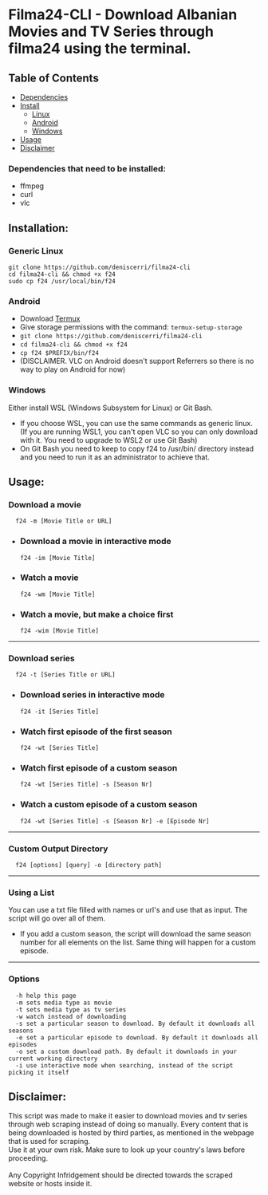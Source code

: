 # **Filma24-CLI** - Download Albanian Movies and TV Series through filma24 using the terminal.

## Table of Contents

- [Dependencies](#Dependencies)
- [Install](#Installation)
  - [Linux](#Linux)
  - [Android](#Android)
  - [Windows](#Windows)
- [Usage](#Usage)
- [Disclaimer](#Disclaimer)

### Dependencies that need to be installed: <a name="Dependencies"></a>

- ffmpeg
- curl
- vlc

## Installation: <a name="Installation"></a>

### Generic Linux <a name="Linux"></a>

`git clone https://github.com/deniscerri/filma24-cli` <br>
`cd filma24-cli && chmod +x f24`<br>
`sudo cp f24 /usr/local/bin/f24`

### Android <a name="Android"></a>

- Download [Termux](https://f-droid.org/en/packages/com.termux/) <br>
- Give storage permissions with the command: `termux-setup-storage` <br>
- `git clone https://github.com/deniscerri/filma24-cli` <br>
- `cd filma24-cli && chmod +x f24` <br>
- `cp f24 $PREFIX/bin/f24`
- (DISCLAIMER. VLC on Android doesn't support Referrers so there is no way to play on Android for now)

### Windows <a name="Windows"></a>

Either install WSL (Windows Subsystem for Linux) or Git Bash.

- If you choose WSL, you can use the same commands as generic linux. (If you are running WSL1, you can't open VLC so you can only download with it. You need to upgrade to WSL2 or use Git Bash)
- On Git Bash you need to keep to copy f24 to /usr/bin/ directory instead and you need to run it as an administrator to achieve that.

## Usage: <a name="Usage"></a>

### Download a movie

      f24 -m [Movie Title or URL]

- ### Download a movie in interactive mode
      f24 -im [Movie Title]
- ### Watch a movie
      f24 -wm [Movie Title]
- ### Watch a movie, but make a choice first
      f24 -wim [Movie Title]

---

### Download series

      f24 -t [Series Title or URL]

- ### Download series in interactive mode
      f24 -it [Series Title]
- ### Watch first episode of the first season
      f24 -wt [Series Title]
- ### Watch first episode of a custom season
      f24 -wt [Series Title] -s [Season Nr] 
- ### Watch a custom episode of a custom season
      f24 -wt [Series Title] -s [Season Nr] -e [Episode Nr] 

---

### Custom Output Directory

      f24 [options] [query] -o [directory path]

---

### Using a List

You can use a txt file filled with names or url's and use that as input. The script will go over all of them.

- If you add a custom season, the script will download the same season number for all elements on the list. Same thing will happen for a custom episode.

---

### Options

      -h help this page
      -m sets media type as movie
      -t sets media type as tv series
      -w watch instead of downloading
      -s set a particular season to download. By default it downloads all seasons
      -e set a particular episode to download. By default it downloads all episodes
      -o set a custom download path. By default it downloads in your current working directory
      -i use interactive mode when searching, instead of the script picking it itself

## Disclaimer: <a name="Disclaimer"></a>

This script was made to make it easier to download movies and tv series through web scraping instead of doing so manually. Every content that is being downloaded is hosted by third parties, as mentioned in the webpage that is used for scraping. <br>
Use it at your own risk. Make sure to look up your country's laws before proceeding. <br>
<br>
Any Copyright Infridgement should be directed towards the scraped website or hosts inside it.
